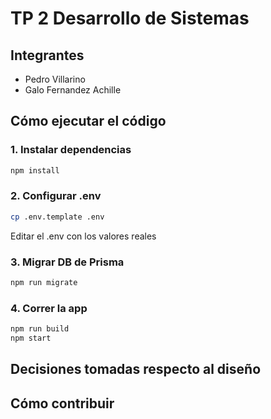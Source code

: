 # TP 2 Desarrollo de Sistemas

## Integrantes
 - Pedro Villarino
 - Galo Fernandez Achille

## Cómo ejecutar el código

### 1. Instalar dependencias

```bash
npm install
```

### 2. Configurar .env

```bash
cp .env.template .env
```
Editar el .env con los valores reales

### 3. Migrar DB de Prisma

```bash
npm run migrate
```

### 4. Correr la app

```bash
npm run build
npm start
```

## Decisiones tomadas respecto al diseño

## Cómo contribuir

